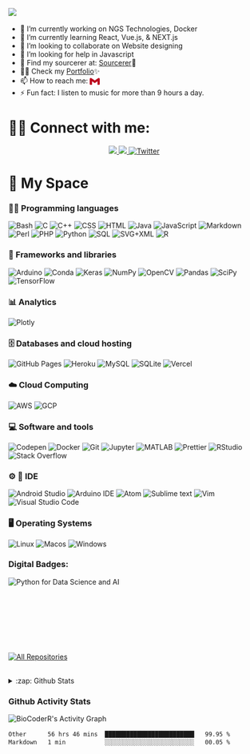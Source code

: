 
<p align="left">
 <img src="https://readme-typing-svg.herokuapp.com?font=KoHo&color=149DDD&size=28&Center=true&vCenter=true&width=570&height=80&lines=I'm+Pranav+Swaroop+Gundla+aka+BioCoderR+%F0%9F%91%8B;Bioinformatician;+Data+Scientist;Freelancer+;Web+Developer" />     
  </p>
      

- 🔭 I’m currently working on NGS Technologies, Docker
- 🌱 I’m currently learning React, Vue.js, & NEXT.js
- 👯 I’m looking to collaborate on Website designing
- 🤔 I’m looking for help in Javascript
- 💬 Find my sourcerer at: [Sourcerer](https://sourcerer.io/biocoderr):mage:
- :man_technologist: Check my [Portfolio](https://biocoderr.github.io/)✨
- 📫 How to reach me: <a href="mailto:pranav5goud@gmail.com"><img alt="GMail" align="center" width="20" height="18" src="assets/gmail.svg" /></a>
- ⚡ Fun fact: I listen to music for more than 9 hours a day.


# :raising_hand_man: Connect with me:

<p align="center">
   <a href="https://www.instagram.com/pranav_swaroop_g/">
      <img src="https://img.shields.io/badge/instagram-%23E4405F.svg?&amp;style=for-the-badge&amp;logo=instagram&amp;logoColor=white" />
   </a>
    <a href="https://linkedin.com/in/pranavswaroopgundla/">
       <img src="https://img.shields.io/badge/linkedin-%230077B5.svg?&style=for-the-badge&logo=linkedin&logoColor=white" />
   </a>
   <a href="https://twitter.com/im_pranavgundla">
      <img alt="Twitter" title="Twitter" src="https://img.shields.io/badge/-Twitter-1DA1F2?style=for-the-badge&logo=twitter&logoColor=white" />
   </a>
</p> 

# :milky_way: My Space

### 👨‍💻 Programming languages

<p> 
   <img alt="Bash" src="https://img.shields.io/badge/Bash%20-%23121011.svg?logo=gnu-bash&logoColor=white" />
   <img alt="C" src="https://img.shields.io/badge/C%20-%232370ED.svg?logo=c&logoColor=white" />
   <img alt="C++" src="https://img.shields.io/badge/C++%20-%2300599C.svg?logo=c%2B%2B&logoColor=white" />
   <img alt="CSS" src="https://img.shields.io/badge/CSS%20-%231572B6.svg?logo=css3&logoColor=white" />
   <img alt="HTML" src="https://img.shields.io/badge/HTML%20-%23E34F26.svg?logo=html5&logoColor=white" />
   <img alt="Java" src="https://img.shields.io/badge/Java-%23007396.svg?logo=java&logoColor=white" />
   <img alt="JavaScript" src="https://img.shields.io/badge/JavaScript%20-%23F7DF1E.svg?logo=javascript&logoColor=black" />
   <img alt="Markdown" src="https://img.shields.io/badge/Markdown-%23000000.svg?logo=markdown&logoColor=white" />
   <img alt="Perl" src="https://img.shields.io/badge/Perl-39457E?style=flat&logo=perl&logoColor=white" />
   <img alt="PHP" src="https://img.shields.io/badge/PHP-%23777BB4.svg?logo=php&logoColor=white" />
   <img alt="Python" src="https://img.shields.io/badge/Python%20-%2314354C.svg?logo=python&logoColor=white" />
   <img alt="SQL" src="https://img.shields.io/badge/SQL%20-%23025E8C.svg?logo=amazon-dynamodb&logoColor=white" />
   <img alt="SVG+XML" src="https://img.shields.io/badge/SVG%2BXML%20-%23e0982c.svg?logo=svg&logoColor=white" /> 
   <img alt="R" src="https://img.shields.io/badge/R-276DC3?style=flat&logo=r&logoColor=white" /> 
</p>

### 🧰 Frameworks and libraries

<p>
   <img alt="Arduino" src="https://img.shields.io/badge/Arduino-00979D?logo=Arduino&logoColor=white" />
   <img alt="Conda" src="https://img.shields.io/badge/Conda-342B029.svg?&style=flat&logo=anaconda&logoColor=white" />
   <img alt="Keras" src="https://img.shields.io/badge/Keras%20-%23D00000.svg?logo=Keras&logoColor=white" />
   <img alt="NumPy" src="https://img.shields.io/badge/Numpy%20-%23013243.svg?logo=numpy&logoColor=white" />
   <img alt="OpenCV" src="https://img.shields.io/badge/OpenCV-27338e?style=flat&logo=OpenCV&logoColor=white" />
   <img alt="Pandas" src="https://img.shields.io/badge/Pandas%20-%23150458.svg?logo=pandas&logoColor=white" />
   <img alt="SciPy" src="https://img.shields.io/badge/Scipy-8CAAE6?style=flat&logo=SciPy&logoColor=white" /> 
   <img alt="TensorFlow" src="https://img.shields.io/badge/TensorFlow%20-%23FF6F00.svg?logo=TensorFlow&logoColor=white" />
</p>

### :bar_chart: Analytics
<p>
   <img alt="Plotly" src="https://img.shields.io/badge/Plotly-3F4F75?style=flat&logo=plotly&logoColor=white" />
</p>

### 🗄️ Databases and cloud hosting
<p>  
   <img alt="GitHub Pages" src="https://img.shields.io/badge/GitHub%20Pages-%23327FC7.svg?logo=github&logoColor=white" />
   <img alt="Heroku" src="https://img.shields.io/badge/Heroku-430098?style=flat&amp;logo=heroku&amp;logoColor=white" />
   <img alt="MySQL" src="https://img.shields.io/badge/MySQL-%2300f.svg?logo=mysql&logoColor=white" />
   <img alt="SQLite" src ="https://img.shields.io/badge/SQLite-%2307405e.svg?logo=sqlite&logoColor=white" />
   <img alt="Vercel" src="https://img.shields.io/badge/Vercel%20-%23000000.svg?logo=vercel&logoColor=white" />
</p>

### :cloud: Cloud Computing
<p>
   <img alt="AWS" src="https://img.shields.io/badge/Amazon_AWS-232F3E?style=flat&logo=amazon-aws&logoColor=white" />
   <img alt="GCP" src="https://img.shields.io/badge/Google_Cloud_Platform-1a73e8?style=flat&amp;logo=google-cloud&amp;logoColor=white" />
</p>

### 💻 Software and tools
<p>
   <img alt="Codepen" src="https://img.shields.io/badge/Codepen-000000.svg?logo=codepen&logoColor=white" />
   <img alt="Docker" src="https://img.shields.io/badge/Docker-46a2f1?style=flat&amp;logo=docker&amp;logoColor=white" />
   <img alt="Git" src="https://img.shields.io/badge/Git%20-%23F05033.svg?logo=git&logoColor=white" />
   <img alt="Jupyter" src="https://img.shields.io/badge/Jupyter%20-%23F37626.svg?logo=Jupyter&logoColor=white" />
   <img alt="MATLAB" src="https://img.shields.io/badge/Mathworks-0076A8?style=flat&logo=mathworks&logoColor=white" />
   <img alt="Prettier" src="https://img.shields.io/badge/-Prettier-F7B93E?style=flat&amp;logo=prettier&amp;logoColor=white" /> 
   <img alt="RStudio" src="https://img.shields.io/badge/RStudio-75AADB?style=flat&logo=RStudio&logoColor=white&logoWidth=20" />
   <img alt="Stack Overflow" src="https://img.shields.io/badge/Stack%20Overflow-FE7A16?logo=stack-overflow&logoColor=white" />
</p>

### :gear: :page_facing_up: IDE
<p>
   <img alt="Android Studio" src="https://img.shields.io/badge/Android%20Studio-008678.svg?logo=android-studio&amp;logoColor=white" />
   <img alt="Arduino IDE" src="https://img.shields.io/badge/Arduino_IDE-00979D?style=flat&logo=arduino&logoColor=white" />
   <img alt="Atom" src="https://img.shields.io/badge/Atom-66595C?style=flat&logo=Atom&logoColor=white" />
   <img alt="Sublime text" src="https://img.shields.io/badge/sublime_text-%23575757.svg?&style=flat&logo=sublime-text&logoColor=important" />
   <img alt="Vim" src="https://img.shields.io/badge/VIM-%2311AB00.svg?&style=flat&logo=vim&logoColor=white" />
   <img alt="Visual Studio Code" src="https://img.shields.io/badge/Visual%20Studio%20Code-0078d7.svg?logo=visual-studio-code&logoColor=white" />
</p>

### :desktop_computer:	Operating Systems

<p>
   <img alt="Linux" src="https://img.shields.io/badge/Linux-FCC624?style=flat&logo=linux&logoColor=white" />
   <img alt="Macos" src="https://img.shields.io/badge/macOS-000000?style=flat&logo=macos&logoColor=white" />
   <img alt="Windows" src="https://img.shields.io/badge/Windows-0078D6?style=flat&logo=windows&logoColor=white" />
</p>

### Digital Badges:
<p>
<img align="left" alt="Python for Data Science and AI" src="https://github.com/BioCoderR/BioCoderR/blob/master/python-for-data-science-and-ai.png" /></p>
<br/>
<br/>
<br/>
<br/>
<br/>
<br/>
<br/>

<br/>
<p align="left">
  <a href="https://github.com/BioCoderR?tab=repositories"><img alt="All Repositories" title="All Repositories" src="https://img.shields.io/badge/-All%20Repos-2962FF?style=for-the-badge&logo=koding&logoColor=white" /></a>
  </p>
  <br/>
<details>
  <summary>:zap: Github Stats</summary><br>

<p align="left"> <a href="https://github.com/ryo-ma/github-profile-trophy"><img src="https://github-profile-trophy.vercel.app/?username=biocoderr" alt="biocoderr" /></a> </p>
  <img align="left" alt="pranavswaroopgundla's Github Stats" src="https://raw.githubusercontent.com/BioCoderR/github-stats-transparent/output/generated/overview.svg" />
<img align="left" alt="pranavswaroopgundla's Github Stats" src="https://raw.githubusercontent.com/BioCoderR/github-stats-transparent/output/generated/languages.svg" />
<p><img align="center" src="https://github-readme-streak-stats.herokuapp.com/?user=biocoderr&theme=highcontrast" alt="biocoderr" /></p>
</details>

### Github Activity Stats

<img alt="BioCoderR's Activity Graph" src="https://activity-graph.herokuapp.com/graph?username=biocoderr&bg_color=0b0a0a&color=1dc6c9&line=1fd1b3&point=ededed&area=true&hide_border=true" />
<!-- [BioCoderR's Activity Graph](https://activity-graph.herokuapp.com/graph?username=biocoderr&bg_color=0b0a0a&color=1dc6c9&line=1fd1b3&point=ededed&area=true&hide_border=true)(https://github.com/ashutosh00710/github-readme-activity-graph) -->

<!--START_SECTION:waka-->
```text
Other      56 hrs 46 mins  █████████████████████████   99.95 % 
Markdown   1 min           ░░░░░░░░░░░░░░░░░░░░░░░░░   00.05 % 
```
<!--END_SECTION:waka-->
